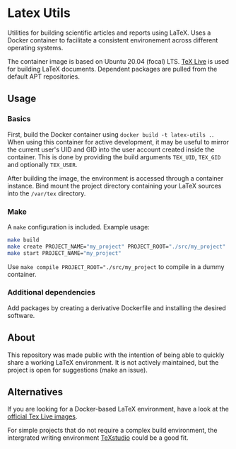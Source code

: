 # Latex Utils
Utilities for building scientific articles and reports using LaTeX. Uses a Docker container to facilitate a consistent environement across different operating systems.

The container image is based on Ubuntu 20.04 (focal) LTS. [TeX Live](https://www.tug.org/texlive/) is used for building LaTeX documents. Dependent packages are pulled from the default APT repositories.

## Usage
### Basics
First, build the Docker container using `docker build -t latex-utils .`. When using this container for active development, it may be useful to mirror the current user's UID and GID into the user account created inside the container. This is done by providing the build arguments `TEX_UID`, `TEX_GID` and optionally `TEX_USER`. 

After building the image, the environment is accessed through a container instance. Bind mount the project directory containing your LaTeX sources into the `/var/tex` directory.

### Make
A `make` configuration is included. Example usage:
```bash
make build
make create PROJECT_NAME="my_project" PROJECT_ROOT="./src/my_project"
make start PROJECT_NAME="my_project"
```
Use `make compile PROJECT_ROOT="./src/my_project` to compile in a dummy container.

### Additional dependencies
Add packages by creating a derivative Dockerfile and installing the desired software.

## About
This repository was made public with the intention of being able to quickly share a working LaTeX environment. It is not actively maintained, but the project is open for suggestions (make an issue).

## Alternatives
If you are looking for a Docker-based LaTeX environment, have a look at the [official Tex Live images](https://hub.docker.com/r/texlive/texlive).

For simple projects that do not require a complex build environment, the intergrated writing environment [TeXstudio](https://www.texstudio.org/) could be a good fit.
